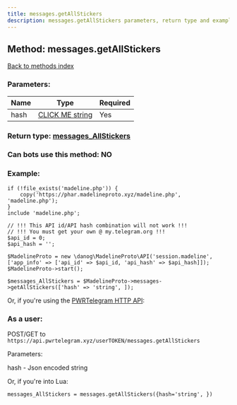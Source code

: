 ```yaml
---
title: messages.getAllStickers
description: messages.getAllStickers parameters, return type and example
---
```

## Method: messages.getAllStickers  
[Back to methods index](index.md)


### Parameters:

| Name     |    Type       | Required |
|----------|---------------|----------|
|hash|[CLICK ME string](../types/string.md) | Yes|


### Return type: [messages\_AllStickers](../types/messages_AllStickers.md)

### Can bots use this method: **NO**


### Example:


```
if (!file_exists('madeline.php')) {
    copy('https://phar.madelineproto.xyz/madeline.php', 'madeline.php');
}
include 'madeline.php';

// !!! This API id/API hash combination will not work !!!
// !!! You must get your own @ my.telegram.org !!!
$api_id = 0;
$api_hash = '';

$MadelineProto = new \danog\MadelineProto\API('session.madeline', ['app_info' => ['api_id' => $api_id, 'api_hash' => $api_hash]]);
$MadelineProto->start();

$messages_AllStickers = $MadelineProto->messages->getAllStickers(['hash' => 'string', ]);
```

Or, if you're using the [PWRTelegram HTTP API](https://pwrtelegram.xyz):



### As a user:

POST/GET to `https://api.pwrtelegram.xyz/userTOKEN/messages.getAllStickers`

Parameters:

hash - Json encoded string




Or, if you're into Lua:

```
messages_AllStickers = messages.getAllStickers({hash='string', })
```


